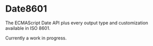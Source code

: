 # Date8601
The ECMAScript Date API plus every output type and customization available in ISO 8601.

Currently a work in progress.
